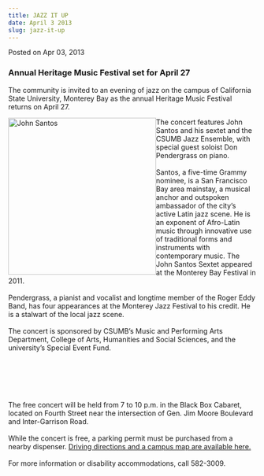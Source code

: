 ```yaml
---
title: JAZZ IT UP
date: April 3 2013
slug: jazz-it-up
---
```


 



<span class="date">Posted on Apr 03, 2013    </span>
<h3>Annual Heritage Music Festival set for April 27&#xA0;</h3>
<p>The community is invited to an evening of jazz on the campus of
California State University, Monterey Bay as the annual Heritage
Music Festival returns on April 27.</p>
<p><img alt="John Santos" src="https://news.csumb.edu/sites/default/files/65/attachments/news/images/john_santos.jpg" style="float:left; width:300px; height:319px">The concert
features John Santos and his sextet and the CSUMB Jazz Ensemble,
with special guest soloist Don Pendergrass on piano.<br>
<br>
Santos, a five-time Grammy nominee, is a San Francisco Bay area
mainstay, a musical anchor and outspoken ambassador of the city&#x2019;s
active Latin jazz scene. He is an exponent of Afro-Latin music
through innovative use of traditional forms and instruments with
contemporary music. The John Santos Sextet appeared at the Monterey
Bay Festival in 2011.<br>
<br>
Pendergrass, a pianist and vocalist and longtime member of the
Roger Eddy Band, has four appearances at the Monterey Jazz Festival
to his credit. He is a stalwart of the local jazz scene.<br>
<br>
The concert is sponsored by CSUMB&#x2019;s Music and Performing Arts
Department, College of Arts, Humanities and Social Sciences, and
the university&#x2019;s Special Event Fund.</br></br></br></br></br></br></img></p>
<p>The free concert will be held from 7 to 10 p.m. in the Black Box
Cabaret, located on Fourth Street near the intersection of Gen. Jim
Moore Boulevard and Inter-Garrison Road.<br>
<br>
While the concert is free, a parking permit must be purchased from
a nearby dispenser. <a href="https://csumb.edu/map" rel="nofollow">Driving directions and a campus map are available
here.</a><br>
<br>
For more information or disability accommodations, call
582-3009.<br>
&#xA0;</br></br></br></br></br></p>





 
